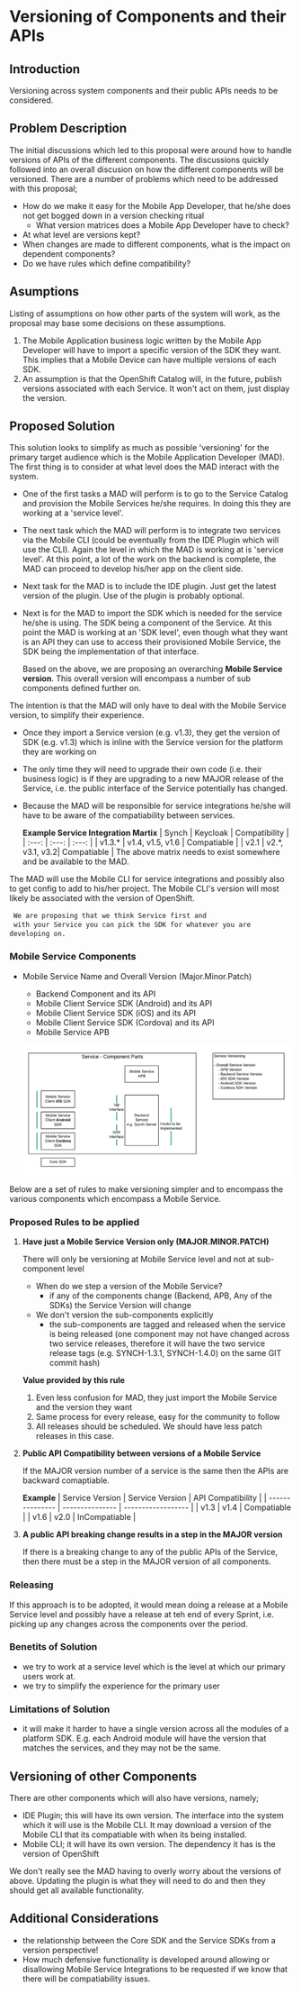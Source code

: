 # Versioning of Components and their APIs

## Introduction

Versioning across system components and their public APIs needs to be considered.

## Problem Description

The initial discussions which led to this proposal were around how to handle versions of APIs of the different components. The discussions quickly followed into an overall discusion on how the different components will be versioned. There are a number of problems which need to be addressed with this proposal;
* How do we make it easy for the Mobile App Developer, that he/she does not get bogged down in a version checking ritual
  * What version matrices does a Mobile App Developer have to check? 
* At what level are versions kept?
* When changes are made to different components, what is the impact on dependent components?
* Do we have rules which define compatibility? 
 

## Asumptions
Listing of assumptions on how other parts of the system will work, as the proposal may base some decisions on these assumptions.

1. The Mobile Application business logic written by the Mobile App Developer will have to import a specific version of the SDK they want. This implies that a Mobile Device can have multiple versions of each SDK.
2. An assumption is that the OpenShift Catalog will, in the future, publish versions associated with each Service. It won't act on them, just display the version.

  
## Proposed Solution
This solution looks to simplify as much as possible 'versioning' for the primary target audience which is the Mobile Application Developer (MAD). The first thing is to consider at what level does the MAD interact with the system.

* One of the first tasks a MAD will perform is to go to the Service Catalog and provision the Mobile Services he/she requires. In doing this they are working at a 'service level'.

* The next task which the MAD will perform is to integrate two services via the Mobile CLI (could be eventually from the IDE Plugin which will use the CLI). Again the level in which the MAD is working at is 'service level'. At this point, a lot of the work on the backend is complete, the MAD can proceed to develop his/her app on the client side.

* Next task for the MAD is to include the IDE plugin. Just get the latest version of the plugin. Use of the plugin is probably optional.

* Next is for the MAD to import the SDK which is needed for the service he/she is using. The SDK being a component of the Service. At this point the MAD is working at an 'SDK level', even though what they want is an API they can use to access their provisioned Mobile Service, the SDK being the implementation of that interface.


   Based on the above, we are proposing an overarching **Mobile Service version**. This overall version will encompass a number of sub components defined further on.

The intention is that the MAD will only have to deal with the Mobile Service version, to simplify their experience. 

* Once they import a Service version (e.g. v1.3), they get the version of SDK (e.g. v1.3) which is inline with the Service version for the platform they are working on
* The only time they will need to upgrade their own code (i.e. their business logic) is if they are upgrading to a new MAJOR release of the Service, i.e. the public interface of the Service potentially has changed.
* Because the MAD will be responsible for service integrations he/she will have to be aware of the compatiability between services.

   **Example Service Integration Martix**
        | Synch         | Keycloak         | Compatibility  |
        | 	  :---:     |        :---:     |      :---:     |
        | v1.3.\*       | v1.4, v1.5, v1.6 | Compatiable    |
        | v2.1          | v2.\*, v3.1, v3.2| Compatiable    |
The above matrix needs to exist somewhere and be available to the MAD.

The MAD will use the Mobile CLI for service integrations and possibly also to get config to add to his/her project. The Mobile CLI's version will most likely be associated with the version of OpenShift.

     We are proposing that we think Service first and 
     with your Service you can pick the SDK for whatever you are developing on.

### Mobile Service Components

* Mobile Service Name and Overall Version (Major.Minor.Patch)
  * Backend Component and its API 
  * Mobile Client Service SDK (Android) and its API 
  * Mobile Client Service SDK (iOS) and its API 
  * Mobile Client Service SDK (Cordova) and its API 
  * Mobile Service APB

  ![Alt](images/Service-Versioning.png)

Below are a set of rules to make versioning simpler and to encompass the various components which encompass a Mobile Service.

### Proposed Rules to be applied
1. **Have just a Mobile Service Version only (MAJOR.MINOR.PATCH)**
   
   There will only be versioning at Mobile Service level and not at sub-component level

   - When do we step a version of the Mobile Service?
     - if any of the components change (Backend, APB, Any of the SDKs) the Service Version will change
   - We don't version the sub-components explicitly
     - the sub-components are tagged and released when the service is being released (one component may not have changed across two service releases, therefore it will have the two service release tags (e.g. SYNCH-1.3.1, SYNCH-1.4.0) on the same GIT commit hash)

   **Value provided by this rule**
   1. Even less confusion for MAD, they just import the Mobile Service and the version they want  
   2. Same process for every release, easy for the community to follow
   3. All releases should be scheduled. We should have less patch releases in this case.
   

2. **Public API Compatibility between versions of a Mobile Service**
   
   If the MAJOR version number of a service is the same then the APIs are backward comaptiable.

   **Example**
        | Service Version | Service Version | API Compatibility  |
        | --------------- | --------------- | ------------------ |
        | v1.3            | v1.4            | Compatiable        |
        | v1.6            | v2.0            | InCompatiable      |

3. **A public API breaking change results in a step in the MAJOR version**
   
   If there is a breaking change to any of the public APIs of the Service, then there must be a step in the MAJOR version of all components.

### Releasing
If this approach is to be adopted, it would mean doing a release at a Mobile Service level and possibly have a release at teh end of every Sprint, i.e. picking up any changes across the components over the period.


### Benetits of Solution
- we try to work at a service level which is the level at which our primary users work at.
- we try to simplify the experience for the primary user

### Limitations of Solution
- it will make it harder to have a single version across all the modules of a platform SDK. E.g. each Android module will have the version that matches the services, and they may not be the same.

## Versioning of other Components
There are other components which will also have versions, namely;
* IDE Plugin; this will have its own version. The interface into the system which it will use is the Mobile CLI. It may download a version of the Mobile CLI that its compatiable with when its being installed.
* Mobile CLI; it will have its own version. The dependency it has is the version of OpenShift

We don't really see the MAD having to overly worry about the versions of above. Updating the plugin is what they will need to do and then they should get all available functionality.


## Additional Considerations
- the relationship between the Core SDK and the Service SDKs from a version perspective!
- How much defensive functionality is developed around allowing or disallowing Mobile Service Integrations to be requested if we know that there will be compatiability issues.